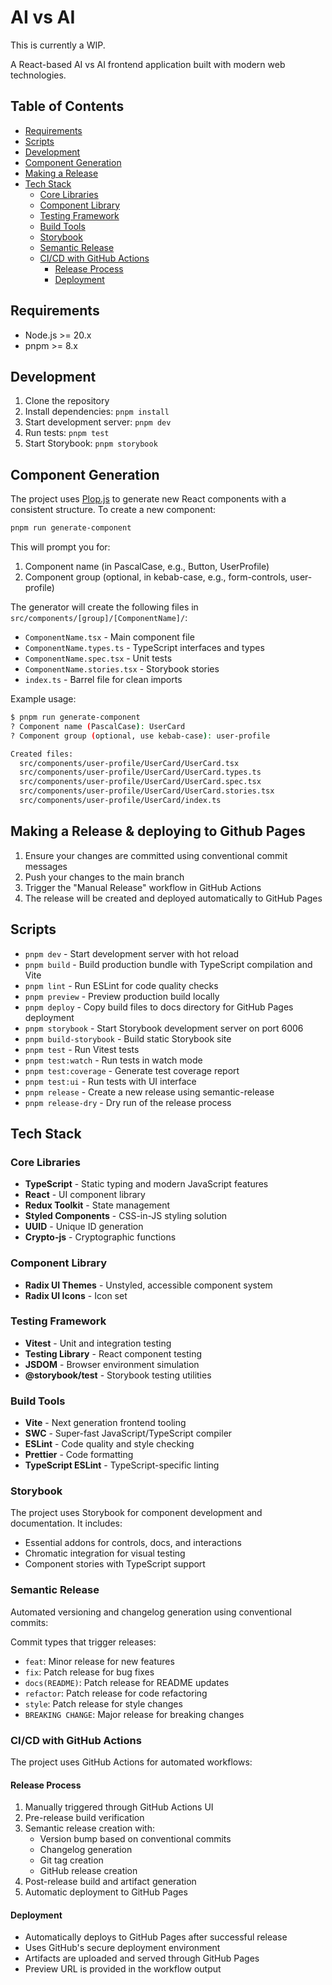 # AI vs AI

This is currently a WIP.

A React-based AI vs AI frontend application built with modern web technologies.

## Table of Contents

- [Requirements](#requirements)
- [Scripts](#scripts)
- [Development](#development)
- [Component Generation](#component-generation)
- [Making a Release](#making-a-release)
- [Tech Stack](#tech-stack)
  - [Core Libraries](#core-libraries)
  - [Component Library](#component-library)
  - [Testing Framework](#testing-framework)
  - [Build Tools](#build-tools)
  - [Storybook](#storybook)
  - [Semantic Release](#semantic-release)
  - [CI/CD with GitHub Actions](#cicd-with-github-actions)
    - [Release Process](#release-process)
    - [Deployment](#deployment)

## Requirements

- Node.js >= 20.x
- pnpm >= 8.x

## Development

1. Clone the repository
2. Install dependencies: `pnpm install`
3. Start development server: `pnpm dev`
4. Run tests: `pnpm test`
5. Start Storybook: `pnpm storybook`

## Component Generation

The project uses [Plop.js](https://plopjs.com/) to generate new React components with a consistent structure. To create a new component:

```bash
pnpm run generate-component
```

This will prompt you for:

1. Component name (in PascalCase, e.g., Button, UserProfile)
2. Component group (optional, in kebab-case, e.g., form-controls, user-profile)

The generator will create the following files in `src/components/[group]/[ComponentName]/`:

- `ComponentName.tsx` - Main component file
- `ComponentName.types.ts` - TypeScript interfaces and types
- `ComponentName.spec.tsx` - Unit tests
- `ComponentName.stories.tsx` - Storybook stories
- `index.ts` - Barrel file for clean imports

Example usage:

```bash
$ pnpm run generate-component
? Component name (PascalCase): UserCard
? Component group (optional, use kebab-case): user-profile

Created files:
  src/components/user-profile/UserCard/UserCard.tsx
  src/components/user-profile/UserCard/UserCard.types.ts
  src/components/user-profile/UserCard/UserCard.spec.tsx
  src/components/user-profile/UserCard/UserCard.stories.tsx
  src/components/user-profile/UserCard/index.ts
```

## Making a Release & deploying to Github Pages

1. Ensure your changes are committed using conventional commit messages
2. Push your changes to the main branch
3. Trigger the "Manual Release" workflow in GitHub Actions
4. The release will be created and deployed automatically to GitHub Pages

## Scripts

- `pnpm dev` - Start development server with hot reload
- `pnpm build` - Build production bundle with TypeScript compilation and Vite
- `pnpm lint` - Run ESLint for code quality checks
- `pnpm preview` - Preview production build locally
- `pnpm deploy` - Copy build files to docs directory for GitHub Pages deployment
- `pnpm storybook` - Start Storybook development server on port 6006
- `pnpm build-storybook` - Build static Storybook site
- `pnpm test` - Run Vitest tests
- `pnpm test:watch` - Run tests in watch mode
- `pnpm test:coverage` - Generate test coverage report
- `pnpm test:ui` - Run tests with UI interface
- `pnpm release` - Create a new release using semantic-release
- `pnpm release-dry` - Dry run of the release process

## Tech Stack

### Core Libraries

- **TypeScript** - Static typing and modern JavaScript features
- **React** - UI component library
- **Redux Toolkit** - State management
- **Styled Components** - CSS-in-JS styling solution
- **UUID** - Unique ID generation
- **Crypto-js** - Cryptographic functions

### Component Library

- **Radix UI Themes** - Unstyled, accessible component system
- **Radix UI Icons** - Icon set

### Testing Framework

- **Vitest** - Unit and integration testing
- **Testing Library** - React component testing
- **JSDOM** - Browser environment simulation
- **@storybook/test** - Storybook testing utilities

### Build Tools

- **Vite** - Next generation frontend tooling
- **SWC** - Super-fast JavaScript/TypeScript compiler
- **ESLint** - Code quality and style checking
- **Prettier** - Code formatting
- **TypeScript ESLint** - TypeScript-specific linting

### Storybook

The project uses Storybook for component development and documentation. It includes:

- Essential addons for controls, docs, and interactions
- Chromatic integration for visual testing
- Component stories with TypeScript support

### Semantic Release

Automated versioning and changelog generation using conventional commits:

Commit types that trigger releases:

- `feat`: Minor release for new features
- `fix`: Patch release for bug fixes
- `docs(README)`: Patch release for README updates
- `refactor`: Patch release for code refactoring
- `style`: Patch release for style changes
- `BREAKING CHANGE`: Major release for breaking changes

### CI/CD with GitHub Actions

The project uses GitHub Actions for automated workflows:

#### Release Process

1. Manually triggered through GitHub Actions UI
2. Pre-release build verification
3. Semantic release creation with:
   - Version bump based on conventional commits
   - Changelog generation
   - Git tag creation
   - GitHub release creation
4. Post-release build and artifact generation
5. Automatic deployment to GitHub Pages

#### Deployment

- Automatically deploys to GitHub Pages after successful release
- Uses GitHub's secure deployment environment
- Artifacts are uploaded and served through GitHub Pages
- Preview URL is provided in the workflow output
